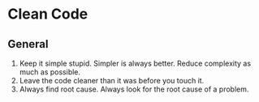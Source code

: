 # Clean Code
## General
1. Keep it simple stupid. Simpler is always better. Reduce complexity as much as possible.
2. Leave the code cleaner than it was before you touch it.
3. Always find root cause. Always look for the root cause of a problem.